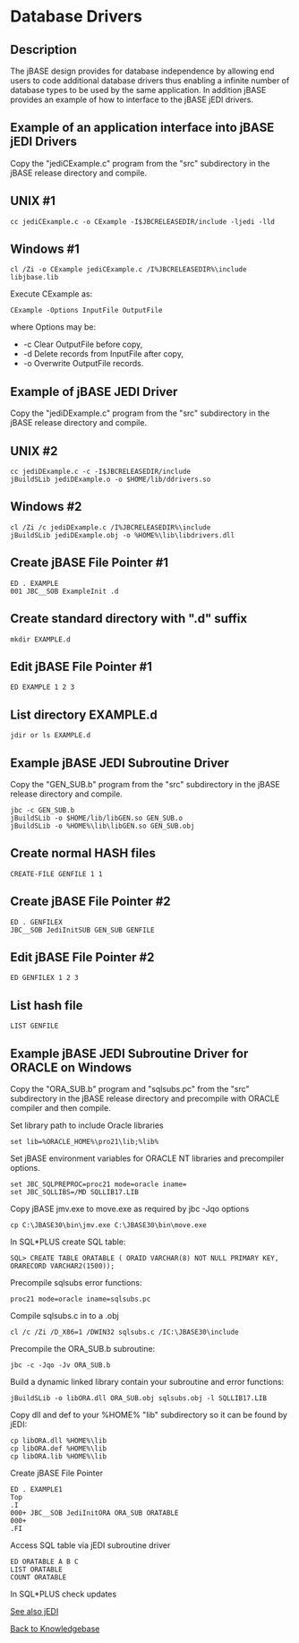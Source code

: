 # Database Drivers

<PageHeader />

## Description

The jBASE design provides for database independence by allowing end users to code additional database drivers thus enabling a infinite number of database types to be used by the same application. In addition jBASE provides an example of how to interface to the jBASE jEDI drivers.

## Example of an application interface into jBASE jEDI Drivers

Copy the "jediCExample.c" program from the "src" subdirectory in the jBASE release directory and compile.

## UNIX #1

```
cc jediCExample.c -o CExample -I$JBCRELEASEDIR/include -ljedi -lld
```

## Windows #1

```
cl /Zi -o CExample jediCExample.c /I%JBCRELEASEDIR%\include libjbase.lib
```

Execute CExample as:

```
CExample -Options InputFile OutputFile
```

where Options may be:

- -c Clear OutputFile before copy,
- -d Delete records from InputFile after copy,
- -o Overwrite OutputFile records.

## Example of jBASE JEDI Driver

Copy the "jediDExample.c" program from the "src" subdirectory in the jBASE release directory and compile.

## UNIX #2

```
cc jediDExample.c -c -I$JBCRELEASEDIR/include
jBuildSLib jediDExample.o -o $HOME/lib/ddrivers.so
```

## Windows #2

```
cl /Zi /c jediDExample.c /I%JBCRELEASEDIR%\include
jBuildSLib jediDExample.obj -o %HOME%\lib\libdrivers.dll
```

## Create jBASE File Pointer #1

```
ED . EXAMPLE
001 JBC__SOB ExampleInit .d
```

## Create standard directory with ".d" suffix

```
mkdir EXAMPLE.d
```

## Edit jBASE File Pointer #1

```
ED EXAMPLE 1 2 3
```

## List directory EXAMPLE.d

```
jdir or ls EXAMPLE.d
```

## Example jBASE JEDI Subroutine Driver

Copy the "GEN\_SUB.b" program from the "src" subdirectory in the jBASE release directory and compile.

```
jbc -c GEN_SUB.b
jBuildSLib -o $HOME/lib/libGEN.so GEN_SUB.o
jBuildSLib -o %HOME%\lib\libGEN.so GEN_SUB.obj
```

## Create normal HASH files

```
CREATE-FILE GENFILE 1 1
```

## Create jBASE File Pointer #2

```
ED . GENFILEX
JBC__SOB JediInitSUB GEN_SUB GENFILE
```

## Edit jBASE File Pointer #2

```
ED GENFILEX 1 2 3
```

## List hash file

```
LIST GENFILE
```

## Example jBASE JEDI Subroutine Driver for ORACLE on Windows

Copy the "ORA\_SUB.b" program and "sqlsubs.pc" from the "src" subdirectory in the jBASE release directory and precompile with ORACLE compiler and then compile.

Set library path to include Oracle libraries

```
set lib=%ORACLE_HOME%\pro21\lib;%lib%
```

Set jBASE environment variables for ORACLE NT libraries and precompiler options.

```
set JBC_SQLPREPROC=proc21 mode=oracle iname=
set JBC_SQLLIBS=/MD SQLLIB17.LIB
```

Copy jBASE jmv.exe to move.exe as required by jbc -Jqo options

```
cp C:\JBASE30\bin\jmv.exe C:\JBASE30\bin\move.exe
```

In SQL\*PLUS create SQL table:

```
SQL> CREATE TABLE ORATABLE ( ORAID VARCHAR(8) NOT NULL PRIMARY KEY, ORARECORD VARCHAR2(1500));
```

Precompile sqlsubs error functions:

```
proc21 mode=oracle iname=sqlsubs.pc
```

Compile sqlsubs.c in to a .obj

```
cl /c /Zi /D_X86=1 /DWIN32 sqlsubs.c /IC:\JBASE30\include
```

Precompile the ORA\_SUB.b subroutine:

```
jbc -c -Jqo -Jv ORA_SUB.b
```

Build a dynamic linked library contain your subroutine and error functions:

```
jBuildSLib -o libORA.dll ORA_SUB.obj sqlsubs.obj -l SQLLIB17.LIB
```

Copy dll and def to your %HOME% "lib" subdirectory so it can be found by jEDI:

```
cp libORA.dll %HOME%\lib
cp libORA.def %HOME%\lib
cp libORA.lib %HOME%\lib
```

Create jBASE File Pointer

```
ED . EXAMPLE1
Top
.I
000+ JBC__SOB JediInitORA ORA_SUB ORATABLE
000+
.FI
```

Access SQL table via jEDI subroutine driver

```
ED ORATABLE A B C
LIST ORATABLE
COUNT ORATABLE
```

In SQL\*PLUS check updates

[See also jEDI](./../jedi/README.md)

[Back to Knowledgebase](./../README.md)

  
<PageFooter />
